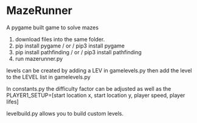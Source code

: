 # MazeRunner
 A pygame built game to solve mazes

1) download files into the same folder.
2) pip install pygame / or / pip3 install pygame
3) pip install pathfinding / or / pip3 install pathfinding
3) run mazerunner.py

levels can be created by adding a LEV in gamelevels.py then add the level to the LEVEL list in gamelevels.py

In constants.py the difficulty factor can be adjusted as well as the PLAYER1_SETUP=[start location x, start location y, player speed, player lifes]

levelbuild.py allows you to build custom levels.